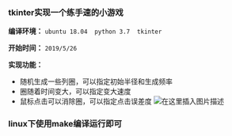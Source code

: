 ### tkinter实现一个练手速的小游戏

**编译环境：**
`ubuntu 18.04  python 3.7  tkinter`

**开始时间：**
`2019/5/26`

**实现功能：**

- 随机生成一些列圈，可以指定初始半径和生成频率
- 圈随着时间变大，可以指定变大速度
- 鼠标点击可以消除圈，可以指定点击误差度
![在这里插入图片描述](https://img-blog.csdnimg.cn/20190527155239119.png?x-oss-process=image/watermark,type_ZmFuZ3poZW5naGVpdGk,shadow_10,text_aHR0cHM6Ly9ibG9nLmNzZG4ubmV0L2x1aGFvMTk5ODA5MDk=,size_16,color_FFFFFF,t_70)

### linux下使用make编译运行即可

